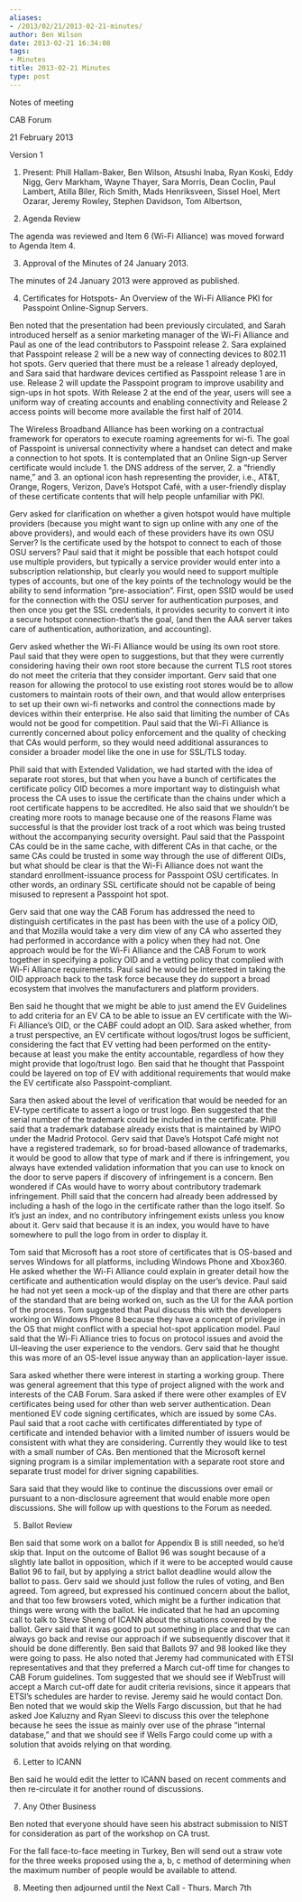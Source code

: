 ```yaml
---
aliases:
- /2013/02/21/2013-02-21-minutes/
author: Ben Wilson
date: 2013-02-21 16:34:08
tags:
- Minutes
title: 2013-02-21 Minutes
type: post
---
```


Notes of meeting

CAB Forum

21 February 2013

Version 1

1. Present: Phill Hallam-Baker, Ben Wilson, Atsushi Inaba, Ryan Koski, Eddy Nigg, Gerv Markham, Wayne Thayer, Sara Morris, Dean Coclin, Paul Lambert, Atilla Biler, Rich Smith, Mads Henriksveen, Sissel Hoel, Mert Ozarar, Jeremy Rowley, Stephen Davidson, Tom Albertson,

1. Agenda Review

The agenda was reviewed and Item 6 (Wi-Fi Alliance) was moved forward to Agenda Item 4.

3. Approval of the Minutes of 24 January 2013.

The minutes of 24 January 2013 were approved as published.

4. Certificates for Hotspots- An Overview of the Wi-Fi Alliance PKI for Passpoint Online-Signup Servers.

Ben noted that the presentation had been previously circulated, and Sarah introduced herself as a senior marketing manager of the Wi-Fi Alliance and Paul as one of the lead contributors to Passpoint release 2. Sara explained that Passpoint release 2 will be a new way of connecting devices to 802.11 hot spots. Gerv queried that there must be a release 1 already deployed, and Sara said that hardware devices certified as Passpoint release 1 are in use. Release 2 will update the Passpoint program to improve usability and sign-ups in hot spots. With Release 2 at the end of the year, users will see a uniform way of creating accounts and enabling connectivity and Release 2 access points will become more available the first half of 2014.

The Wireless Broadband Alliance has been working on a contractual framework for operators to execute roaming agreements for wi-fi. The goal of Passpoint is universal connectivity where a handset can detect and make a connection to hot spots. It is contemplated that an Online Sign-up Server certificate would include 1. the DNS address of the server, 2. a “friendly name,” and 3. an optional icon hash representing the provider, i.e., AT&T, Orange, Rogers, Verizon, Dave’s Hotspot Café, with a user-friendly display of these certificate contents that will help people unfamiliar with PKI.

Gerv asked for clarification on whether a given hotspot would have multiple providers (because you might want to sign up online with any one of the above providers), and would each of these providers have its own OSU Server? Is the certificate used by the hotspot to connect to each of those OSU servers? Paul said that it might be possible that each hotspot could use multiple providers, but typically a service provider would enter into a subscription relationship, but clearly you would need to support multiple types of accounts, but one of the key points of the technology would be the ability to send information “pre-association”. First, open SSID would be used for the connection with the OSU server for authentication purposes, and then once you get the SSL credentials, it provides security to convert it into a secure hotspot connection-that’s the goal, (and then the AAA server takes care of authentication, authorization, and accounting).

Gerv asked whether the Wi-Fi Alliance would be using its own root store. Paul said that they were open to suggestions, but that they were currently considering having their own root store because the current TLS root stores do not meet the criteria that they consider important. Gerv said that one reason for allowing the protocol to use existing root stores would be to allow customers to maintain roots of their own, and that would allow enterprises to set up their own wi-fi networks and control the connections made by devices within their enterprise. He also said that limiting the number of CAs would not be good for competition. Paul said that the Wi-Fi Alliance is currently concerned about policy enforcement and the quality of checking that CAs would perform, so they would need additional assurances to consider a broader model like the one in use for SSL/TLS today.

Phill said that with Extended Validation, we had started with the idea of separate root stores, but that when you have a bunch of certificates the certificate policy OID becomes a more important way to distinguish what process the CA uses to issue the certificate than the chains under which a root certificate happens to be accredited. He also said that we shouldn’t be creating more roots to manage because one of the reasons Flame was successful is that the provider lost track of a root which was being trusted without the accompanying security oversight. Paul said that the Passpoint CAs could be in the same cache, with different CAs in that cache, or the same CAs could be trusted in some way through the use of different OIDs, but what should be clear is that the Wi-Fi Alliance does not want the standard enrollment-issuance process for Passpoint OSU certificates. In other words, an ordinary SSL certificate should not be capable of being misused to represent a Passpoint hot spot.

Gerv said that one way the CAB Forum has addressed the need to distinguish certificates in the past has been with the use of a policy OID, and that Mozilla would take a very dim view of any CA who asserted they had performed in accordance with a policy when they had not. One approach would be for the Wi-Fi Alliance and the CAB Forum to work together in specifying a policy OID and a vetting policy that complied with Wi-Fi Alliance requirements. Paul said he would be interested in taking the OID approach back to the task force because they do support a broad ecosystem that involves the manufacturers and platform providers.

Ben said he thought that we might be able to just amend the EV Guidelines to add criteria for an EV CA to be able to issue an EV certificate with the Wi-Fi Alliance’s OID, or the CABF could adopt an OID. Sara asked whether, from a trust perspective, an EV certificate without logos/trust logos be sufficient, considering the fact that EV vetting had been performed on the entity-because at least you make the entity accountable, regardless of how they might provide that logo/trust logo. Ben said that he thought that Passpoint could be layered on top of EV with additional requirements that would make the EV certificate also Passpoint-compliant.

Sara then asked about the level of verification that would be needed for an EV-type certificate to assert a logo or trust logo. Ben suggested that the serial number of the trademark could be included in the certificate. Phill said that a trademark database already exists that is maintained by WIPO under the Madrid Protocol. Gerv said that Dave’s Hotspot Café might not have a registered trademark, so for broad-based allowance of trademarks, it would be good to allow that type of mark and if there is infringement, you always have extended validation information that you can use to knock on the door to serve papers if discovery of infringement is a concern. Ben wondered if CAs would have to worry about contributory trademark infringement. Phill said that the concern had already been addressed by including a hash of the logo in the certificate rather than the logo itself. So it’s just an index, and no contributory infringement exists unless you know about it. Gerv said that because it is an index, you would have to have somewhere to pull the logo from in order to display it.

Tom said that Microsoft has a root store of certificates that is OS-based and serves Windows for all platforms, including Windows Phone and Xbox360. He asked whether the Wi-Fi Alliance could explain in greater detail how the certificate and authentication would display on the user’s device. Paul said he had not yet seen a mock-up of the display and that there are other parts of the standard that are being worked on, such as the UI for the AAA portion of the process. Tom suggested that Paul discuss this with the developers working on Windows Phone 8 because they have a concept of privilege in the OS that might conflict with a special hot-spot application model. Paul said that the Wi-Fi Alliance tries to focus on protocol issues and avoid the UI–leaving the user experience to the vendors. Gerv said that he thought this was more of an OS-level issue anyway than an application-layer issue.

Sara asked whether there were interest in starting a working group. There was general agreement that this type of project aligned with the work and interests of the CAB Forum. Sara asked if there were other examples of EV certificates being used for other than web server authentication. Dean mentioned EV code signing certificates, which are issued by some CAs. Paul said that a root cache with certificates differentiated by type of certificate and intended behavior with a limited number of issuers would be consistent with what they are considering. Currently they would like to test with a small number of CAs. Ben mentioned that the Microsoft kernel signing program is a similar implementation with a separate root store and separate trust model for driver signing capabilities.

Sara said that they would like to continue the discussions over email or pursuant to a non-disclosure agreement that would enable more open discussions. She will follow up with questions to the Forum as needed.

5. Ballot Review

Ben said that some work on a ballot for Appendix B is still needed, so he’d skip that. Input on the outcome of Ballot 96 was sought because of a slightly late ballot in opposition, which if it were to be accepted would cause Ballot 96 to fail, but by applying a strict ballot deadline would allow the ballot to pass. Gerv said we should just follow the rules of voting, and Ben agreed. Tom agreed, but expressed his continued concern about the ballot, and that too few browsers voted, which might be a further indication that things were wrong with the ballot. He indicated that he had an upcoming call to talk to Steve Sheng of ICANN about the situations covered by the ballot. Gerv said that it was good to put something in place and that we can always go back and revise our approach if we subsequently discover that it should be done differently. Ben said that Ballots 97 and 98 looked like they were going to pass. He also noted that Jeremy had communicated with ETSI representatives and that they preferred a March cut-off time for changes to CAB Forum guidelines. Tom suggested that we should see if WebTrust will accept a March cut-off date for audit criteria revisions, since it appears that ETSI’s schedules are harder to revise. Jeremy said he would contact Don. Ben noted that we would skip the Wells Fargo discussion, but that he had asked Joe Kaluzny and Ryan Sleevi to discuss this over the telephone because he sees the issue as mainly over use of the phrase “internal database,” and that we should see if Wells Fargo could come up with a solution that avoids relying on that wording.

6. Letter to ICANN

Ben said he would edit the letter to ICANN based on recent comments and then re-circulate it for another round of discussions.

7. Any Other Business

Ben noted that everyone should have seen his abstract submission to NIST for consideration as part of the workshop on CA trust.

For the fall face-to-face meeting in Turkey, Ben will send out a straw vote for the three weeks proposed using the a, b, c method of determining when the maximum number of people would be available to attend.

8. Meeting then adjourned until the Next Call - Thurs. March 7th